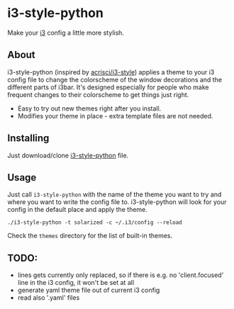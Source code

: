 # i3-style-python
Make your [i3](http://i3wm.org) config a little more stylish.

## About

i3-style-python (inspired by [acrisci/i3-style](https://github.com/acrisci/i3-style)) applies a theme to your i3 config file to change the colorscheme of the window decorations and the different parts of i3bar. It's designed especially for people who make frequent changes to their colorscheme to get things just right.


* Easy to try out new themes right after you install.
* Modifies your theme in place - extra template files are not needed.

## Installing

Just download/clone [i3-style-python](https://raw.githubusercontent.com/jloeser/i3-style-python/master/i3-style-python) file.

## Usage

Just call `i3-style-python` with the name of the theme you want to try and where you want to write the config file to. i3-style-python will look for your config in the default place and apply the theme.

    ./i3-style-python -t solarized -c ~/.i3/config --reload

Check the `themes` directory for the list of built-in themes.

## TODO:

* lines gets currently only replaced, so if there is e.g. no 'client.focused' line in the i3 config, it won't be set at all
* generate yaml theme file out of current i3 config
* read also '.yaml' files
